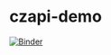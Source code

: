 # czapi-demo
[![Binder](https://mybinder.org/badge_logo.svg)](https://mybinder.org/v2/gh/calicorob/czapi-demo/HEAD?urlpath=%2Fvoila%2Frender%2Fdemo-dev.ipynb)